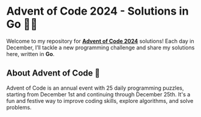 # Advent of Code 2024 - Solutions in Go 🚀🎄

Welcome to my repository for **[Advent of Code 2024](https://adventofcode.com/2024)** solutions! Each day in December, I’ll tackle a new programming challenge and share my solutions here, written in **Go**.

## About Advent of Code 🎁

Advent of Code is an annual event with 25 daily programming puzzles, starting from December 1st and continuing through December 25th. It's a fun and festive way to improve coding skills, explore algorithms, and solve problems.


